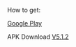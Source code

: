 How to get:

[Google Play](https://play.google.com/store/apps/details?id=rocket.service.super)

APK Download
[V5.1.2](https://github.com/rocketapp666/rocketapp666.github.io/releases/download/v5.1.2/rocket-5.1.2.apk)
